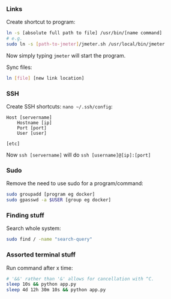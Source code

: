 ### Links
Create shortcut to program:
```bash
ln -s [absolute full path to file] /usr/bin/[name command]
# e.g.
sudo ln -s [path-to-jmeter]/jmeter.sh /usr/local/bin/jmeter
```
Now simply typing `jmeter` will start the program.

Sync files:
```bash
ln [file] [new link location]
```

### SSH
Create SSH shortcuts:
`nano ~/.ssh/config`:
```
Host [servername]
	Hostname [ip]
	Port [port]
	User [user]

[etc]
```
Now `ssh [servername]` will do `ssh [username]@[ip]:[port]`


### Sudo
Remove the need to use sudo for a program/command:
```bash
sudo groupadd [program eg docker]
sudo gpasswd -a $USER [group eg docker]
```

### Finding stuff
Search whole system:
```bash
sudo find / -name "search-query"
```

### Assorted terminal stuff
Run command after x time:
```bash
# '&&' rather than '&' allows for cancellation with ^C.
sleep 10s && python app.py
sleep 4d 12h 30m 10s && python app.py
```
